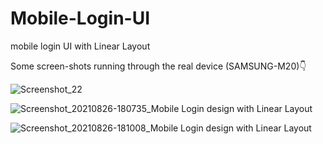 # Mobile-Login-UI
mobile login UI with Linear Layout

Some screen-shots running through the real device (SAMSUNG-M20)👇

![Screenshot_22](https://user-images.githubusercontent.com/80079235/130967207-5e746fd6-6c1e-4710-8527-973a617092ef.png)

![Screenshot_20210826-180735_Mobile Login design with Linear Layout](https://user-images.githubusercontent.com/80079235/130967266-b3ad728e-73fb-45fb-bdc5-584c3aea7859.jpg)

![Screenshot_20210826-181008_Mobile Login design with Linear Layout](https://user-images.githubusercontent.com/80079235/130967558-b4ba398a-e46b-4547-8887-b06b484a0370.jpg)

